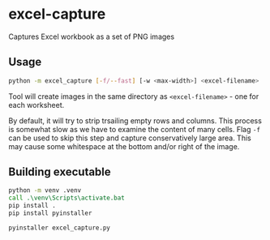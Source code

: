 # excel-capture

Captures Excel workbook as a set of PNG images

## Usage

```bash
python -m excel_capture [-f/--fast] [-w <max-width>] <excel-filename>
```

Tool will create images in the same directory as `<excel-filename>` - one for each worksheet.

By default, it will try to strip trsailing empty rows and columns. This process is somewhat slow as we have to
examine the content of many cells.
Flag `-f` can be used to skip this step and capture conservatively large area. This may
cause some whitespace at the bottom and/or right of the image.

## Building executable

```cmd
python -m venv .venv
call .\venv\Scripts\activate.bat
pip install .
pip install pyinstaller

pyinstaller excel_capture.py
```
